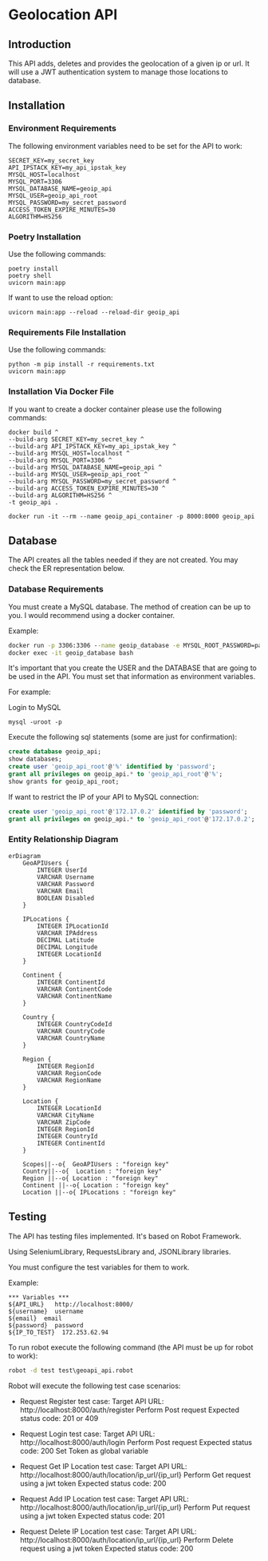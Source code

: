 # Geolocation API

## Introduction
This API adds, deletes and provides the geolocation of a given ip or url.
It will use a JWT authentication system to manage those locations to database.

## Installation

### Environment Requirements
The following environment variables need to be set for the API to work:
```
SECRET_KEY=my_secret_key
API_IPSTACK_KEY=my_api_ipstak_key
MYSQL_HOST=localhost
MYSQL_PORT=3306
MYSQL_DATABASE_NAME=geoip_api
MYSQL_USER=geoip_api_root
MYSQL_PASSWORD=my_secret_password
ACCESS_TOKEN_EXPIRE_MINUTES=30
ALGORITHM=HS256
```
### Poetry Installation
Use the following commands:
```
poetry install
poetry shell
uvicorn main:app
```
If want to use the reload option:
```
uvicorn main:app --reload --reload-dir geoip_api
```

### Requirements File Installation
Use the following commands:
```
python -m pip install -r requirements.txt
uvicorn main:app
```

### Installation Via Docker File
If you want to create a docker container please use the following commands:
```CMD
docker build ^
--build-arg SECRET_KEY=my_secret_key ^
--build-arg API_IPSTACK_KEY=my_api_ipstak_key ^
--build-arg MYSQL_HOST=localhost ^
--build-arg MYSQL_PORT=3306 ^
--build-arg MYSQL_DATABASE_NAME=geoip_api ^
--build-arg MYSQL_USER=geoip_api_root ^
--build-arg MYSQL_PASSWORD=my_secret_password ^
--build-arg ACCESS_TOKEN_EXPIRE_MINUTES=30 ^
--build-arg ALGORITHM=HS256 ^
-t geoip_api .

docker run -it --rm --name geoip_api_container -p 8000:8000 geoip_api
```
## Database
The API creates all the tables needed if they are not created. You may check the ER representation below.

### Database Requirements
You must create a MySQL database.
The method of creation can be up to you.
I would recommend using a docker container.

Example:
```cmd
docker run -p 3306:3306 --name geoip_database -e MYSQL_ROOT_PASSWORD=password -d mysql:latest
docker exec -it geoip_database bash
```

It's important that you create the USER and the DATABASE that are going to be used in the API.
You must set that information as environment variables.

For example:

Login to MySQL
```
mysql -uroot -p
```
Execute the following sql statements (some are just for confirmation):
```sql
create database geoip_api;
show databases;
create user 'geoip_api_root'@'%' identified by 'password';
grant all privileges on geoip_api.* to 'geoip_api_root'@'%';
show grants for geoip_api_root;
```

If want to restrict the IP of your API to MySQL connection:
```sql
create user 'geoip_api_root'@'172.17.0.2' identified by 'password';
grant all privileges on geoip_api.* to 'geoip_api_root'@'172.17.0.2';
```
### Entity Relationship Diagram
```mermaid
erDiagram
    GeoAPIUsers {
        INTEGER UserId
        VARCHAR Username
        VARCHAR Password
        VARCHAR Email
        BOOLEAN Disabled
    }

    IPLocations {
        INTEGER IPLocationId
        VARCHAR IPAddress
        DECIMAL Latitude
        DECIMAL Longitude
        INTEGER LocationId
    }

    Continent {
        INTEGER ContinentId
        VARCHAR ContinentCode
        VARCHAR ContinentName
    }

    Country {
        INTEGER CountryCodeId
        VARCHAR CountryCode
        VARCHAR CountryName
    }

    Region {
        INTEGER RegionId
        VARCHAR RegionCode
        VARCHAR RegionName
    }

    Location {
        INTEGER LocationId
        VARCHAR CityName
        VARCHAR ZipCode
        INTEGER RegionId
        INTEGER CountryId
        INTEGER ContinentId
    }

    Scopes||--o{  GeoAPIUsers : "foreign key"
    Country||--o{  Location : "foreign key"
    Region ||--o{ Location : "foreign key"
    Continent ||--o{ Location : "foreign key"
    Location ||--o{ IPLocations : "foreign key"
```

## Testing

The API has testing files implemented. It's based on Robot Framework.

Using SeleniumLibrary, RequestsLibrary and, JSONLibrary libraries.

You must configure the test variables for them to work.

Example:
```robot
*** Variables ***
${API_URL}   http://localhost:8000/
${username}  username
${email}  email
${password}  password
${IP_TO_TEST}  172.253.62.94
```

To run robot execute the following command (the API must be up for robot to work):
```cmd
robot -d test test\geoapi_api.robot
```

Robot will execute the following test case scenarios:
- Request Register test case:
Target API URL: http://localhost:8000/auth/register
Perform Post request
Expected status code: 201 or 409

- Request Login test case:
Target API URL: http://localhost:8000/auth/login
Perform Post request
Expected status code: 200
Set Token as global variable

- Request Get IP Location test case:
Target API URL: http://localhost:8000/auth/location/ip_url/{ip_url}
Perform Get request using a jwt token
Expected status code: 200

- Request Add IP Location test case:
Target API URL: http://localhost:8000/auth/location/ip_url/{ip_url}
Perform Put request using a jwt token
Expected status code: 201

- Request Delete IP Location test case:
Target API URL: http://localhost:8000/auth/location/ip_url/{ip_url}
Perform Delete request using a jwt token
Expected status code: 200